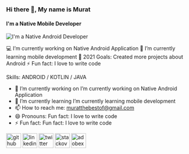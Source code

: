### Hi there 👋, My name is Murat
#### I'm a Native Mobile Developer 
![I'm a Native Android Developer ](https://c.tenor.com/UtDDYMjGNCwAAAAC/darkmatter-android.gif)

💻 I’m currently working on Native Android Application
🌱 I’m currently learning mobile development
🥅 2021 Goals: Created more projects about Android
⚡ Fun fact: I love to write code

Skills: ANDROID / KOTLIN / JAVA 

- 🔭 I’m currently working on I’m currently working on Native Android Application 
- 🌱 I’m currently learning I’m currently learning mobile development 
- 📫 How to reach me: muratthebestof@gmail.com 
- 😄 Pronouns:  Fun fact: I love to write code 
- ⚡ Fun fact:  Fun fact: I love to write code 


[<img src='https://cdn.jsdelivr.net/npm/simple-icons@3.0.1/icons/github.svg' alt='github' height='40'>](https://github.com/https://github.com/MuratCAY)  [<img src='https://cdn.jsdelivr.net/npm/simple-icons@3.0.1/icons/linkedin.svg' alt='linkedin' height='40'>](https://www.linkedin.com/in/https://www.linkedin.com/in/murat-cay24//)  [<img src='https://cdn.jsdelivr.net/npm/simple-icons@3.0.1/icons/twitter.svg' alt='twitter' height='40'>](https://twitter.com/https://twitter.com/Murat_Cay24)  [<img src='https://cdn.jsdelivr.net/npm/simple-icons@3.0.1/icons/stackoverflow.svg' alt='stackoverflow' height='40'>](https://stackoverflow.com/users/https://meta.stackoverflow.com/users/15870867/murat-%c3%87ay)  [<img src='https://cdn.jsdelivr.net/npm/simple-icons@3.0.1/icons/adobexd.svg' alt='adobexd' height='40'>](https://tr.wikipedia.org/wiki/Dosya:Adobe_XD_CC_icon.svg)  

